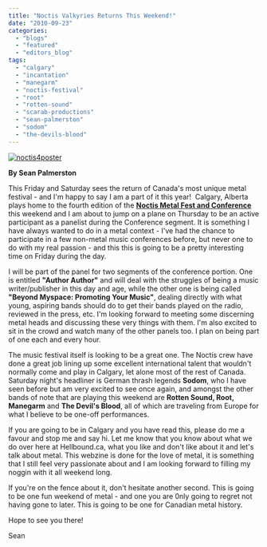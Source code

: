 ```yaml
---
title: "Noctis Valkyries Returns This Weekend!"
date: "2010-09-23"
categories: 
  - "blogs"
  - "featured"
  - "editors_blog"
tags: 
  - "calgary"
  - "incantation"
  - "manegarm"
  - "noctis-festival"
  - "root"
  - "rotten-sound"
  - "scarab-productions"
  - "sean-palmerston"
  - "sodom"
  - "the-devils-blood"
---
```


[![](http://www.hellbound.ca/wp-content/uploads/2010/09/noctis4poster-194x300.jpg "noctis4poster")](http://www.hellbound.ca/wp-content/uploads/2010/09/noctis4poster.jpg)

**By Sean Palmerston**

This Friday and Saturday sees the return of Canada's most unique metal festival - and I'm happy to say I am a part of it this year!  Calgary, Alberta plays home to the fourth edition of the [**Noctis Metal Fest and Conference**](http://www.noctisvalkyries.com) this weekend and I am about to jump on a plane on Thursday to be an active participant as a panelist during the Conference segment. It is something I have always wanted to do in a metal context - I've had the chance to participate in a few non-metal music conferences before, but never one to do with my real passion - and this this is going to be a pretty interesting time on Friday during the day.

I will be part of the panel for two segments of the conference portion. One is entitled **"Author Author"** and will deal with the struggles of being a music writer/publisher in this day and age, while the other one is being called **"Beyond Myspace: Promoting Your Music"**, dealing directly with what young, aspiring bands should do to get their bands played on the radio, reviewed in the press, etc. I'm looking forward to meeting some discerning metal heads and discussing these very things with them. I'm also excited to sit in the crowd and watch many of the other panels too. I plan on being part of one each and every hour.

The music festival itself is looking to be a great one. The Noctis crew have done a great job lining up some excellent international talent that wouldn't normally come and play in Calgary, let alone most of the rest of Canada. Saturday night's headliner is German thrash legends **Sodom**, who I have seen before but am very excited to see once again, and amongst the other bands of note that are playing this weekend are **Rotten Sound, Root, Manegarm** and **The Devil's Blood**, all of which are traveling from Europe for what I believe to be one-off performances.

If you are going to be in Calgary and you have read this, please do me a favour and stop me and say hi. Let me know that you know about what we do over here at Hellbound.ca, what you like and don't like about it and let's talk about metal. This webzine is done for the love of metal, it is something that I still feel very passionate about and I am looking forward to filling my noggin with it all weekend long.

If you're on the fence about it, don't hesitate another second. This is going to be one fun weekend of metal - and one you are 0nly going to regret not having gone to later. This is going to be one for Canadian metal history.

Hope to see you there!

Sean
